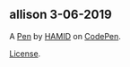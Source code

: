 allison 3-06-2019
-----------------


A [Pen](https://codepen.io/hamid-assen/pen/NVJgPq) by [HAMID](https://codepen.io/hamid-assen) on [CodePen](https://codepen.io).

[License](https://codepen.io/hamid-assen/pen/NVJgPq/license).